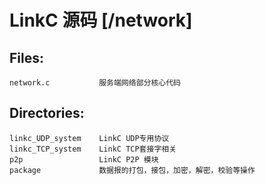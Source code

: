 # LinkC 源码 [/network]
##  Files:
    network.c           服务端网络部分核心代码

## Directories:
    linkc_UDP_system    LinkC UDP专用协议
    linkc_TCP_system    LinkC TCP套接字相关
    p2p                 LinkC P2P 模块
    package             数据报的打包，接包，加密，解密，校验等操作

